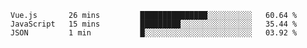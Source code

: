 <!--START_SECTION:waka-->
```text
Vue.js       26 mins         ███████████████░░░░░░░░░░   60.64 % 
JavaScript   15 mins         █████████░░░░░░░░░░░░░░░░   35.44 % 
JSON         1 min           █░░░░░░░░░░░░░░░░░░░░░░░░   03.92 % 
```
<!--END_SECTION:waka-->
